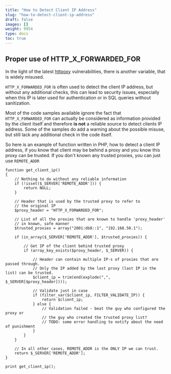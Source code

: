 ```yaml
---
title: "How to Detect Client IP Address"
slug: "how-to-detect-client-ip-address"
draft: false
images: []
weight: 9954
type: docs
toc: true
---
```


## Proper use of HTTP_X_FORWARDED_FOR
In the light of the latest [httpoxy][1] vulnerabilities, there is another variable, that is widely misused.

`HTTP_X_FORWARDED_FOR` is often used to detect the client IP address, but without any additional checks, this can lead to security issues, especially when this IP is later used for authentication or in SQL queries without sanitization.

Most of the code samples available ignore the fact that `HTTP_X_FORWARDED_FOR` can actually be considered as information provided by the client itself and therefore **is not** a reliable source to detect clients IP address. Some of the samples do add a warning about the possible misuse, but still lack any additional check in the code itself.

So here is an example of function written in PHP, how to detect a client IP address, if you know that client may be behind a proxy and you know this proxy can be trusted. If you don't known any trusted proxies, you can just use `REMOTE_ADDR`

    function get_client_ip()
    {
        // Nothing to do without any reliable information
        if (!isset($_SERVER['REMOTE_ADDR'])) {
            return NULL;
        }
        
        // Header that is used by the trusted proxy to refer to
        // the original IP
        $proxy_header = "HTTP_X_FORWARDED_FOR";

        // List of all the proxies that are known to handle 'proxy_header'
        // in known, safe manner
        $trusted_proxies = array("2001:db8::1", "192.168.50.1");

        if (in_array($_SERVER['REMOTE_ADDR'], $trusted_proxies)) {
            
            // Get IP of the client behind trusted proxy
            if (array_key_exists($proxy_header, $_SERVER)) {

                // Header can contain multiple IP-s of proxies that are passed through.
                // Only the IP added by the last proxy (last IP in the list) can be trusted.
                $client_ip = trim(end(explode(",", $_SERVER[$proxy_header])));

                // Validate just in case
                if (filter_var($client_ip, FILTER_VALIDATE_IP)) {
                    return $client_ip;
                } else {
                    // Validation failed - beat the guy who configured the proxy or
                    // the guy who created the trusted proxy list?
                    // TODO: some error handling to notify about the need of punishment
                }
            }
        }

        // In all other cases, REMOTE_ADDR is the ONLY IP we can trust.
        return $_SERVER['REMOTE_ADDR'];
    }

    print get_client_ip();


  [1]: https://httpoxy.org/

